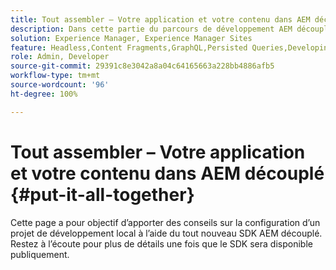 ```yaml
---
title: Tout assembler – Votre application et votre contenu dans AEM découplé
description: Dans cette partie du parcours de développement AEM découplé, découvrez comment aborder votre projet AEM, notamment les fragments de contenu, les appels GraphQL, les appels API REST et votre application, mais aussi comment préparer ce projet pour la mise en ligne.
solution: Experience Manager, Experience Manager Sites
feature: Headless,Content Fragments,GraphQL,Persisted Queries,Developing
role: Admin, Developer
source-git-commit: 29391c8e3042a8a04c64165663a228bb4886afb5
workflow-type: tm+mt
source-wordcount: '96'
ht-degree: 100%

---
```


# Tout assembler – Votre application et votre contenu dans AEM découplé {#put-it-all-together}

Cette page a pour objectif d’apporter des conseils sur la configuration d’un projet de développement local à l’aide du tout nouveau SDK AEM découplé. Restez à l’écoute pour plus de détails une fois que le SDK sera disponible publiquement.
